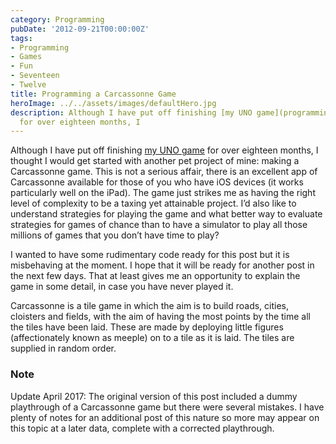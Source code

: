 ```yaml
---
category: Programming
pubDate: '2012-09-21T00:00:00Z'
tags:
- Programming
- Games
- Fun
- Seventeen
- Twelve
title: Programming a Carcassonne Game
heroImage: ../../assets/images/defaultHero.jpg
description: Although I have put off finishing [my UNO game](programming-an-uno-game)
  for over eighteen months, I
---
```

Although I have put off finishing [my UNO game](programming-an-uno-game) for over eighteen months, I thought I would get started with another pet project of mine: making a Carcassonne game. This is not a serious affair, there is an excellent app of Carcassonne available for those of you who have iOS devices (it works particularly well on the iPad). The game just strikes me as having the right level of complexity to be a taxing yet attainable project. I’d also like to understand strategies for playing the game and what better way to evaluate strategies for games of chance than to have a simulator to play all those millions of games that you don’t have time to play? 

I wanted to have some rudimentary code ready for this post but it is misbehaving at the moment. I hope that it will be ready for another post in the next few days. That at least gives me an opportunity to explain the game in some detail, in case you have never played it. 

Carcassonne is a tile game in which the aim is to build roads, cities, cloisters and fields, with the aim of having the most points by the time all the tiles have been laid. These are made by deploying little figures (affectionately known as meeple) on to a tile as it is laid. The tiles are supplied in random order. 

### Note

Update April 2017: The original version of this post included a dummy playthrough of a Carcassonne game but there were several mistakes. I have plenty of notes for an additional post of this nature so more may appear on this topic at a later data, complete with a corrected playthrough.